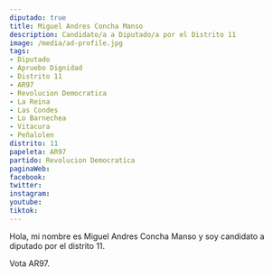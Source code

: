```yaml
---
diputado: true
title: Miguel Andres Concha Manso
description: Candidato/a a Diputado/a por el Distrito 11
image: /media/ad-profile.jpg
tags:
- Diputado
- Apruebo Dignidad
- Distrito 11
- AR97
- Revolucion Democratica
- La Reina
- Las Condes
- Lo Barnechea
- Vitacura
- Peñalolen
distrito: 11
papeleta: AR97
partido: Revolucion Democratica
paginaWeb:
facebook:
twitter:
instagram:
youtube:
tiktok:
---
```

Hola, mi nombre es Miguel Andres Concha Manso y soy candidato a diputado por el distrito 11.

Vota AR97.

